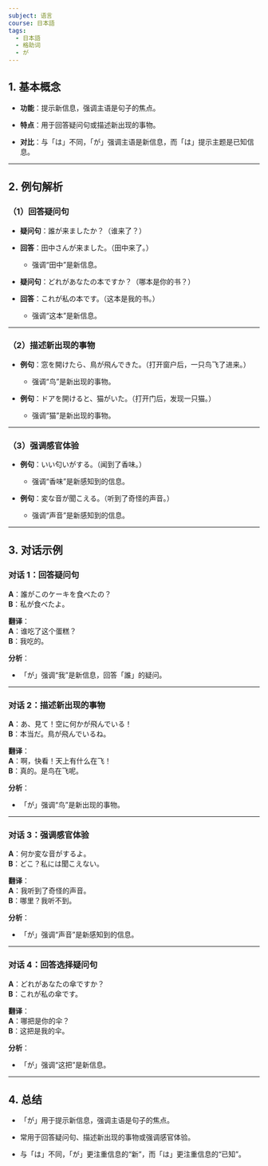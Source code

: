```yaml
---
subject: 语言
course: 日本語
tags:
  - 日本語
  - 格助词
  - が
---
```

## 1. **基本概念**

- **功能**：提示新信息，强调主语是句子的焦点。
    
- **特点**：用于回答疑问句或描述新出现的事物。
    
- **对比**：与「は」不同，「が」强调主语是新信息，而「は」提示主题是已知信息。
    

---

## 2. **例句解析**

### （1）**回答疑问句**

- **疑问句**：誰が来ましたか？（谁来了？）
    
- **回答**：田中さんが来ました。（田中来了。）
    
    - 强调“田中”是新信息。
        
- **疑问句**：どれがあなたの本ですか？（哪本是你的书？）
    
- **回答**：これが私の本です。（这本是我的书。）
    
    - 强调“这本”是新信息。
        

---

### （2）**描述新出现的事物**

- **例句**：窓を開けたら、鳥が飛んできた。（打开窗户后，一只鸟飞了进来。）
    
    - 强调“鸟”是新出现的事物。
        
- **例句**：ドアを開けると、猫がいた。（打开门后，发现一只猫。）
    
    - 强调“猫”是新出现的事物。
        

---

### （3）**强调感官体验**

- **例句**：いい匂いがする。（闻到了香味。）
    
    - 强调“香味”是新感知到的信息。
        
- **例句**：変な音が聞こえる。（听到了奇怪的声音。）
    
    - 强调“声音”是新感知到的信息。
        

---

## 3. **对话示例**

### 对话 1：回答疑问句

**A**：誰がこのケーキを食べたの？  
**B**：私が食べたよ。

**翻译**：  
**A**：谁吃了这个蛋糕？  
**B**：我吃的。

**分析**：

- 「が」强调“我”是新信息，回答「誰」的疑问。
    

---

### 对话 2：描述新出现的事物

**A**：あ、見て！空に何かが飛んでいる！  
**B**：本当だ。鳥が飛んでいるね。

**翻译**：  
**A**：啊，快看！天上有什么在飞！  
**B**：真的。是鸟在飞呢。

**分析**：

- 「が」强调“鸟”是新出现的事物。
    

---

### 对话 3：强调感官体验

**A**：何か変な音がするよ。  
**B**：どこ？私には聞こえない。

**翻译**：  
**A**：我听到了奇怪的声音。  
**B**：哪里？我听不到。

**分析**：

- 「が」强调“声音”是新感知到的信息。
    

---

### 对话 4：回答选择疑问句

**A**：どれがあなたの傘ですか？  
**B**：これが私の傘です。

**翻译**：  
**A**：哪把是你的伞？  
**B**：这把是我的伞。

**分析**：

- 「が」强调“这把”是新信息。
    

---

## 4. **总结**

- 「が」用于提示新信息，强调主语是句子的焦点。
    
- 常用于回答疑问句、描述新出现的事物或强调感官体验。
    
- 与「は」不同，「が」更注重信息的“新”，而「は」更注重信息的“已知”。